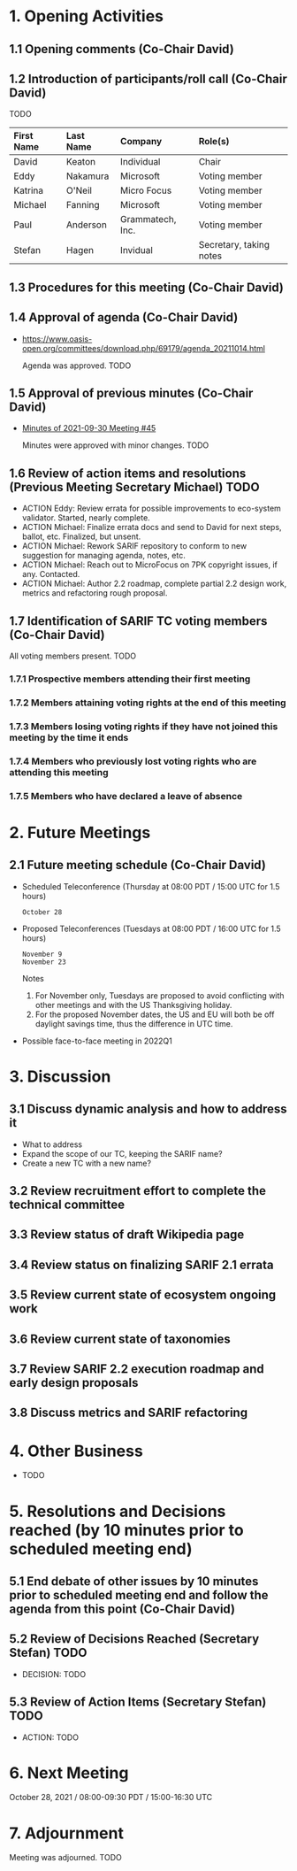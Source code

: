 # 1. Opening Activities

## 1.1 Opening comments (Co-Chair David)

## 1.2 Introduction of participants/roll call (Co-Chair David)

TODO

| First Name | Last Name | Company          | Role(s)                 |
| :--------- | :-------- | :--------------- | :---------------------- |
| David      | Keaton    | Individual       | Chair                   |
| Eddy       | Nakamura  | Microsoft        | Voting member           |
| Katrina    | O'Neil    | Micro Focus      | Voting member           |
| Michael    | Fanning   | Microsoft        | Voting member           |
| Paul       | Anderson  | Grammatech, Inc. | Voting member           |
| Stefan     | Hagen     | Invidual         | Secretary, taking notes |

## 1.3 Procedures for this meeting (Co-Chair David)

## 1.4 Approval of agenda (Co-Chair David)

* https://www.oasis-open.org/committees/download.php/69179/agenda_20211014.html

  Agenda was approved. TODO

## 1.5 Approval of previous minutes (Co-Chair David)

* [Minutes of 2021-09-30 Meeting #45](https://www.oasis-open.org/committees/download.php/69178/210930_SARIF_TC_45.txt)

  Minutes were approved with minor changes. TODO

## 1.6 Review of action items and resolutions (Previous Meeting Secretary Michael) TODO

* ACTION Eddy:  Review errata for possible improvements to eco-system validator. Started, nearly complete.
* ACTION Michael: Finalize errata docs and send to David for next steps, ballot, etc. Finalized, but unsent.
* ACTION Michael: Rework SARIF repository to conform to new suggestion for managing agenda, notes, etc.
* ACTION Michael: Reach out to MicroFocus on 7PK copyright issues, if any. Contacted.
* ACTION Michael: Author 2.2 roadmap, complete partial 2.2 design work, metrics and refactoring rough proposal.

## 1.7 Identification of SARIF TC voting members (Co-Chair David)

All voting members present. TODO

### 1.7.1 Prospective members attending their first meeting

### 1.7.2 Members attaining voting rights at the end of this meeting

### 1.7.3 Members losing voting rights if they have not joined this meeting by the time it ends

### 1.7.4 Members who previously lost voting rights who are attending this meeting

### 1.7.5 Members who have declared a leave of absence

# 2. Future Meetings

## 2.1 Future meeting schedule (Co-Chair David)

* Scheduled Teleconference (Thursday at 08:00 PDT / 15:00 UTC for 1.5 hours)
  ```
  October 28
  ```
* Proposed Teleconferences (Tuesdays at 08:00 PDT / 16:00 UTC for 1.5 hours)
  ```
  November 9
  November 23
  ```
  Notes
  1. For November only, Tuesdays are proposed to avoid conflicting with other meetings and with the US Thanksgiving holiday.
  2. For the proposed November dates, the US and EU will both be off daylight savings time, thus the difference in UTC time.

* Possible face-to-face meeting in 2022Q1

# 3. Discussion

## 3.1 Discuss dynamic analysis and how to address it

* What to address
* Expand the scope of our TC, keeping the SARIF name?
* Create a new TC with a new name?

## 3.2 Review recruitment effort to complete the technical committee
## 3.3 Review status of draft Wikipedia page
## 3.4 Review status on finalizing SARIF 2.1 errata
## 3.5 Review current state of ecosystem ongoing work
## 3.6 Review current state of taxonomies
## 3.7 Review SARIF 2.2 execution roadmap and early design proposals
## 3.8 Discuss metrics and SARIF refactoring

# 4. Other Business

* TODO

# 5. Resolutions and Decisions reached (by 10 minutes prior to scheduled meeting end)

## 5.1 End debate of other issues by 10 minutes prior to scheduled meeting end and follow the agenda from this point (Co-Chair David)

## 5.2 Review of Decisions Reached (Secretary Stefan) TODO

* DECISION: TODO

## 5.3 Review of Action Items (Secretary Stefan) TODO

* ACTION: TODO

# 6. Next Meeting

October 28, 2021 / 08:00-09:30 PDT / 15:00-16:30 UTC

# 7. Adjournment

Meeting was adjourned. TODO
